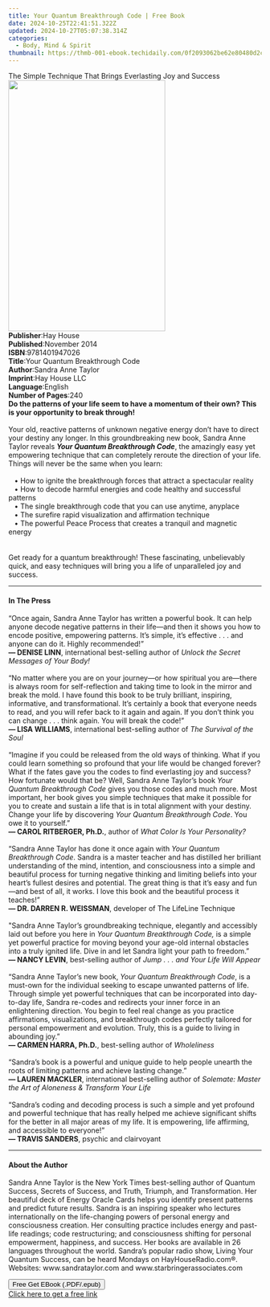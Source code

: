 ```yaml
---
title: Your Quantum Breakthrough Code | Free Book
date: 2024-10-25T22:41:51.322Z
updated: 2024-10-27T05:07:38.314Z
categories:
  - Body, Mind & Spirit
thumbnail: https://thmb-001-ebook.techidaily.com/0f2093062be62e80480d2c00ed4f41b291303accccf85d250e736cf336b5d4c1.jpg
---
```

<main id="book-container">
  <div class="flex flex-col">
    <div class="book-brief flex-1 py-6 px-4 sm:p-6 md:py-10 md:px-8">
      <!-- brief-->
      <div class="book-brief-main">
        The Simple Technique That Brings Everlasting Joy and Success
      </div>
    </div>
    <div
      class="book-meta-info flex-1 grid gap-4 col-start-1 col-end-3 row-start-1 sm:mb-6 sm:grid-cols-4 lg:gap-6 lg:col-start-2 lg:row-end-6 lg:row-span-6 lg:mb-0"
    >
      <div
        class="book-meta-info-left place-content-center mt-4 p-4 text-sm leading-6 col-start-2 col-span-2 dark:text-slate-400"
      >
        <img
          class="w-full h-500 object-cover rounded-lg sm:h-255 sm:col-span-2 lg:col-span-full"
          src="https://img-001-ebook.techidaily.com/3e4344afca5ae5a623a3186cff63696e340d4a0b549f3b025220682b36f3ecd3.jpg"
          alt=""
          width="312"
          height="500"
        />
      </div>
      <div
        class="book-meta-info-right mt-2 col-start-1 row-start-2 col-span-3 self-center"
      >
        <!-- meta data  -->
        <div class="flex flex-col px-4 md:px-8">
          <div class="flex-1">
            <strong>Publisher</strong>:<span class="px-2">Hay House</span>
          </div>
          <div class="flex-1">
            <strong>Published</strong>:<span class="px-2">November 2014</span>
          </div>
          <div class="flex-1">
            <strong>ISBN</strong>:<span class="px-2">9781401947026</span>
          </div>
          <div class="flex-1">
            <strong>Title</strong>:<span class="px-2"
              >Your Quantum Breakthrough Code</span
            >
          </div>
          <div class="flex-1">
            <strong>Author</strong>:<span class="px-2">Sandra Anne Taylor</span>
          </div>
          <div class="flex-1">
            <strong>Imprint</strong>:<span class="px-2">Hay House LLC</span>
          </div>
          <div class="flex-1">
            <strong>Language</strong>:<span class="px-2">English</span>
          </div>
          <div class="flex-1">
            <strong>Number of Pages</strong>:<span class="px-2">240</span>
          </div>
        </div>
      </div>
    </div>
    <div class="book-description flex-1 py-6 px-4 sm:p-6 md:py-10 md:px-8">
      <div class="book-description-main">
        <div accordion-content="" id="description">
          <b
            >Do the patterns of your life seem to have a momentum of their own?
            This is your opportunity to break through! <br /></b
          ><br />Your old, reactive patterns of unknown negative energy don’t
          have to direct your destiny any longer. In this groundbreaking new
          book, Sandra Anne Taylor reveals
          <i><b>Your Quantum Breakthrough Code</b></i
          >, the amazingly easy yet empowering technique that can completely
          reroute the direction of your life. Things will never be the same when
          you learn:<br /><br />&nbsp;&nbsp;&nbsp;•&nbsp;How to ignite the
          breakthrough forces that attract a spectacular reality<br />&nbsp;&nbsp;&nbsp;•&nbsp;How
          to decode harmful energies and code healthy and successful patterns<br />&nbsp;&nbsp;&nbsp;•&nbsp;The
          single breakthrough code that you can use anytime, anyplace<br />&nbsp;&nbsp;&nbsp;•&nbsp;The
          surefire rapid visualization and affirmation technique<br />&nbsp;&nbsp;&nbsp;•&nbsp;The
          powerful Peace Process that creates a tranquil and magnetic energy<br /><br /><br />Get
          ready for a quantum breakthrough! These fascinating, unbelievably
          quick, and easy techniques will bring you a life of unparalleled joy
          and success.
        </div>
        <div class="accordion-fader"></div>
      </div>
    </div>
    <div class="book-excerpts flex-1 py-6 px-4 sm:p-6 md:py-10 md:px-8">
      <!-- excerpts-->
      <div class="book-excerpts-main">
        <hr />
        <h4 class="placeholder placeholder-heading">
          <span>In The Press</span>
        </h4>
        <p>
          “Once again, Sandra Anne Taylor has written a powerful book. It can
          help anyone decode negative patterns in their life—and then it shows
          you how to encode positive, empowering patterns. It’s simple, it’s
          effective . . . and anyone can do it. Highly recommended!”<br /><b
            >— DENISE LINN</b
          >, international best-selling author of&nbsp;<i
            >Unlock the Secret Messages of Your Body!</i
          ><br /><br />“No matter where you are on your journey—or how spiritual
          you are—there is always room for self-reflection and taking time to
          look in the mirror and break the mold. I have found this book to be
          truly brilliant, inspiring, informative, and transformational. It’s
          certainly a book that everyone needs to read, and you will refer back
          to it again and again. If you don’t think you can change . . . think
          again. You will break the code!”<br /><b>— LISA WILLIAMS</b>,
          international best-selling author of&nbsp;<i
            >The Survival of the Soul&nbsp;</i
          ><br /><br />“Imagine if you could be released from the old ways of
          thinking. What if you could learn something so profound that your life
          would be changed forever? What if the fates gave you the codes to find
          everlasting joy and success? How fortunate would that be? Well, Sandra
          Anne Taylor’s book&nbsp;<i>Your Quantum Breakthrough Code&nbsp;</i
          >gives you those codes and much more. Most important, her book gives
          you simple techniques that make it possible for you to create and
          sustain a life that is in total alignment with your destiny. Change
          your life by discovering&nbsp;<i>Your Quantum Breakthrough Code</i>.
          You owe it to yourself.”<br /><b>— CAROL RITBERGER, Ph.D.</b>, author
          of&nbsp;<i>What Color Is Your Personality?&nbsp;</i
          ><br /><br />“Sandra Anne Taylor has done it once again with&nbsp;<i
            >Your Quantum Breakthrough Code</i
          >. Sandra is a master teacher and has distilled her brilliant
          understanding of the mind, intention, and consciousness into a simple
          and beautiful process for turning negative thinking and limiting
          beliefs into your heart’s fullest desires and potential. The great
          thing is that it’s easy and fun—and best of all, it works. I love this
          book and the beautiful process it teaches!”<br /><b
            >— DR. DARREN R. WEISSMAN</b
          >, developer of The LifeLine Technique<br /><br />"Sandra Anne
          Taylor’s groundbreaking technique, elegantly and accessibly laid out
          before you here in&nbsp;<i>Your Quantum Breakthrough Code,</i>&nbsp;is
          a simple yet powerful practice for moving beyond your age-old internal
          obstacles into a truly ignited life. Dive in and let Sandra light your
          path to freedom.”<br /><b>— NANCY LEVIN</b>, best-selling author
          of&nbsp;<i>Jump . . . and Your Life Will Appear</i><br /><br />“Sandra
          Anne Taylor’s new book,&nbsp;<i>Your Quantum Breakthrough Code</i>, is
          a must-own for the individual seeking to escape unwanted patterns of
          life. Through simple yet powerful techniques that can be incorporated
          into day-to-day life, Sandra re-codes and redirects your inner force
          in an enlightening direction. You begin to feel real change as you
          practice affirmations, visualizations, and breakthrough codes
          perfectly tailored for personal empowerment and evolution. Truly, this
          is a guide to living in abounding joy.”<br /><b
            >— CARMEN HARRA, Ph.D.</b
          >, best-selling author of&nbsp;<i>Wholeliness</i><br /><br />“Sandra’s
          book is a powerful and unique guide to help people unearth the roots
          of limiting patterns and achieve lasting change.”<br /><b
            >— LAUREN MACKLER</b
          >, international best-selling author of&nbsp;<i
            >Solemate: Master the Art of Aloneness &amp; Transform Your
            Life&nbsp;</i
          ><br /><br />“Sandra’s coding and decoding process is such a simple
          and yet profound and powerful technique that has really helped me
          achieve significant shifts for the better in all major areas of my
          life. It is empowering, life affirming, and accessible to
          everyone!”<br /><b>— TRAVIS SANDERS</b>, psychic and clairvoyant
        </p>
      </div>
    </div>
    <div class="book-about-author flex-1 py-6 px-4 sm:p-6 md:py-10 md:px-8">
      <!-- about author-->
      <div class="book-main-author-main">
        <hr />
        <h4 class="placeholder placeholder-heading">
          <span>About the Author</span>
        </h4>
        <p>
          Sandra Anne Taylor is the New York Times best-selling author of
          Quantum Success, Secrets of Success, and Truth, Triumph, and
          Transformation. Her beautiful deck of Energy Oracle Cards helps you
          identify present patterns and predict future results. Sandra is an
          inspiring speaker who lectures internationally on the life-changing
          powers of personal energy and consciousness creation. Her consulting
          practice includes energy and past-life readings; code restructuring;
          and consciousness shifting for personal empowerment, happiness, and
          success. Her books are available in 26 languages throughout the world.
          Sandra’s popular radio show, Living Your Quantum Success, can be heard
          Mondays on HayHouseRadio.com®. Websites: www.sandrataylor.com and
          www.starbringerassociates.com
        </p>
      </div>
    </div>
    <div class="book-free-get flex-1 py-6 px-4 sm:p-6 md:py-10 md:px-8">
      <button
        id="btn-free-get"
        class="bg-blue-500 hover:bg-blue-700 text-white font-bold py-2 px-4 rounded"
      >
        Free Get EBook (.PDF/.epub)
      </button>
      <div id="countdown-display" class="px-2 text-lg mt-2"></div>
      <a
        id="free-link"
        class="hidden bg-blue-500 hover:bg-blue-700 text-white font-bold py-2 px-4 rounded"
        href="https://www.ebooks.com/en-us/book/96316627/your-quantum-breakthrough-code/sandra-anne-taylor/"
        target="_blank"
        >Click here to get a free link</a
      >
    </div>
    <script>
      let countdownTime = 0;
      let countdownInterval = null;
      document
        .getElementById('btn-free-get')
        .addEventListener('click', startCountdown);
      function startCountdown() {
        countdownTime = new Date().getTime() + 60000 * 3;
        countdownInterval = setInterval(updateCountdown, 1000);
        document.getElementById('btn-free-get').disabled = true;
        document
          .getElementById('btn-free-get')
          .classList.add('bg-gray-500', 'cursor-not-allowed');
      }
      function updateCountdown() {
        let currentTime = new Date().getTime();
        let timeLeft = countdownTime - currentTime;
        let secondsLeft = Math.floor(timeLeft / 1000);
        document.getElementById('countdown-display').innerHTML =
          `Remaining time: ${secondsLeft} seconds.`;
        if (secondsLeft <= 0) {
          clearInterval(countdownInterval);
          document.getElementById('btn-free-get').classList.add('hidden');
          document.getElementById('free-link').classList.remove('hidden');
          document.getElementById('countdown-display').innerHTML = '';
        }
      }
    </script>
  </div>
</main>

<ins class="adsbygoogle"
      style="display:block"
      data-ad-client="ca-pub-7571918770474297"
      data-ad-slot="8358498916"
      data-ad-format="auto"
      data-full-width-responsive="true"></ins>
    